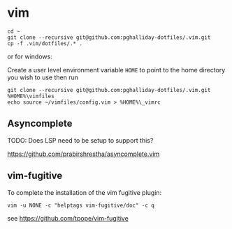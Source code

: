 # vim

```
cd ~
git clone --recursive git@github.com:pghalliday-dotfiles/.vim.git
cp -f .vim/dotfiles/.* .
```

or for windows:

Create a user level environment variable `HOME` to point to the home directory you wish to use then run

```
git clone --recursive git@github.com:pghalliday-dotfiles/.vim.git %HOME%\vimfiles
echo source ~/vimfiles/config.vim > %HOME%\_vimrc
```

## Asyncomplete

TODO: Does LSP need to be setup to support this?

https://github.com/prabirshrestha/asyncomplete.vim

## vim-fugitive

To complete the installation of the vim fugitive plugin:

```
vim -u NONE -c "helptags vim-fugitive/doc" -c q
```

see https://github.com/tpope/vim-fugitive
